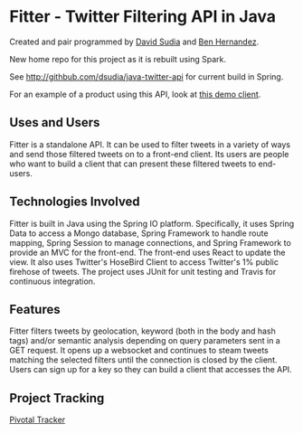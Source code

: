 # Fitter - Twitter Filtering API in Java
Created and pair programmed by [David Sudia](https://github.com/dsudia) and [Ben Hernandez](https://github.com/benaychh).

New home repo for this project as it is rebuilt using Spark.

See http://githbub.com/dsudia/java-twitter-api for current build in Spring.

For an example of a product using this API, look at [this demo client](https://github.com/BenAychh/react-twitter-client).

## Uses and Users
Fitter is a standalone API. It can be used to filter tweets in a variety of ways and send those filtered tweets on to a front-end client. Its users are people who want to build a client that can present these filtered tweets to end-users.

## Technologies Involved
Fitter is built in Java using the Spring IO platform. Specifically, it uses Spring Data to access a Mongo database, Spring Framework to handle route mapping, Spring Session to manage connections, and Spring Framework to provide an MVC for the front-end. The front-end uses React to update the view. It also uses Twitter's HoseBird Client to access Twitter's 1% public firehose of tweets. The project uses JUnit for unit testing and Travis for continuous integration.

## Features
Fitter filters tweets by geolocation, keyword (both in the body and hash tags) and/or semantic analysis depending on query parameters sent in a GET request. It opens up a websocket and continues to steam tweets matching the selected filters until the connection is closed by the client. Users can sign up for a key so they can build a client that accesses the API.

## Project Tracking
[Pivotal Tracker](https://www.pivotaltracker.com/n/projects/1572541)
